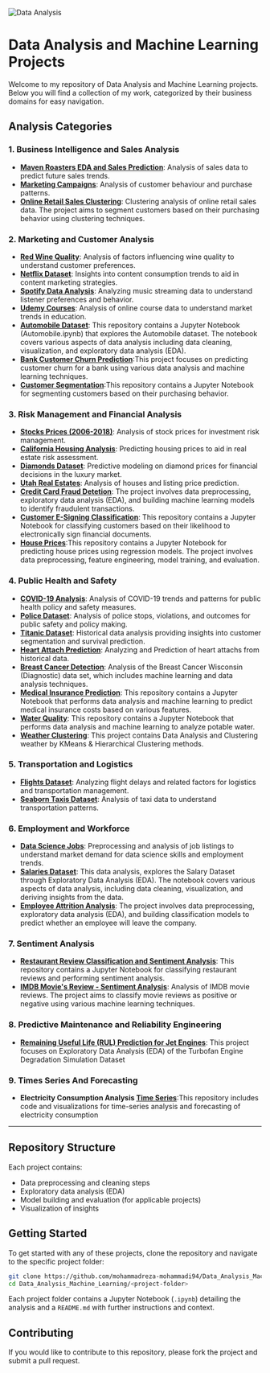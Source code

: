 ![Data Analysis](https://www.simplilearn.com/ice9/free_resources_article_thumb/Business_Analytics_vs_Data_Analytics.jpg)


# Data Analysis and Machine Learning Projects

Welcome to my repository of Data Analysis and Machine Learning projects. Below you will find a collection of my work, categorized by their business domains for easy navigation.

## Analysis Categories

### 1. Business Intelligence and Sales Analysis
- **[Maven Roasters EDA and Sales Prediction](https://github.com/mohammadreza-mohammadi94/Data_Analysis_Machine_Learning/tree/main/Maven%20Roasters%20EDA%20and%20Sales%20Prediction)**: Analysis of sales data to predict future sales trends.
- **[Marketing Campaigns](https://github.com/mohammadreza-mohammadi94/Data_Analysis_Machine_Learning/tree/master/Marketing%20Campaigns)**: Analysis of customer behaviour and purchase patterns.
- **[Online Retail Sales Clustering](https://github.com/mohammadreza-mohammadi94/Data_Analysis_Machine_Learning/tree/master/1.%20Business%20Intelligence%20and%20Sales%20Analysis/Online%20Retail%20Sales%20(Clustering))**: Clustering analysis of online retail sales data. The project aims to segment customers based on their purchasing behavior using clustering techniques.

### 2. Marketing and Customer Analysis
- **[Red Wine Quality](https://github.com/mohammadreza-mohammadi94/Data_Analysis_Machine_Learning/tree/main/Red%20Wine%20Quality)**: Analysis of factors influencing wine quality to understand customer preferences.
- **[Netflix Dataset](https://github.com/mohammadreza-mohammadi94/Data_Analysis_Machine_Learning/tree/main/Netflix%20Dataset)**: Insights into content consumption trends to aid in content marketing strategies.
- **[Spotify Data Analysis](https://github.com/mohammadreza-mohammadi94/Data_Analysis_Machine_Learning/tree/main/Spotify%20Data%20Analysis)**: Analyzing music streaming data to understand listener preferences and behavior.
- **[Udemy Courses](https://github.com/mohammadreza-mohammadi94/Data_Analysis_Machine_Learning/tree/main/Udemy%20Courses)**: Analysis of online course data to understand market trends in education.
- **[Automobile Dataset](https://github.com/jigsaw1313/Data-Analysis/tree/master/Automobile%20Dataset)**: This repository contains a Jupyter Notebook (Automobile.ipynb) that explores the Automobile dataset. The notebook covers various aspects of data analysis including data cleaning, visualization, and exploratory data analysis (EDA).
- **[Bank Customer Churn Prediction](https://github.com/mohammadreza-mohammadi94/Data_Analysis_Machine_Learning/tree/master/2.%20Marketing%20and%20Customer%20Analysis/Customer%20Segmentation)**:This project focuses on predicting customer churn for a bank using various data analysis and machine learning techniques.
- **[Customer Segmentation](https://github.com/mohammadreza-mohammadi94/Data_Analysis_Machine_Learning/tree/master/2.%20Marketing%20and%20Customer%20Analysis/Bank%20Customer%20Churn%20Prediction)**:This repository contains a Jupyter Notebook for segmenting customers based on their purchasing behavior.

### 3. Risk Management and Financial Analysis
- **[Stocks Prices (2006-2018)](https://github.com/mohammadreza-mohammadi94/Data_Analysis_Machine_Learning/tree/main/Stocks%20Prices%20(2006-2018))**: Analysis of stock prices for investment risk management.
- **[California Housing Analysis](https://github.com/mohammadreza-mohammadi94/Data_Analysis_Machine_Learning/tree/main/California%20Housing%20Analysis)**: Predicting housing prices to aid in real estate risk assessment.
- **[Diamonds Dataset](https://github.com/mohammadreza-mohammadi94/Data_Analysis_Machine_Learning/tree/main/Diamonds%20Dataset)**: Predictive modeling on diamond prices for financial decisions in the luxury market.
- **[Utah Real Estates](https://github.com/mohammadreza-mohammadi94/Data_Analysis_Machine_Learning/tree/master/3.%20Risk%20Management%20and%20Financial%20Analysis/Real%20Estate%20Utah)**: Analysis of houses and listing price prediction.
- **[Credit Card Fraud Detetion](https://github.com/mohammadreza-mohammadi94/Data_Analysis_Machine_Learning/tree/master/3.%20Risk%20Management%20and%20Financial%20Analysis/Credit%20Card%20Fraud%20Detection)**:  The project involves data preprocessing, exploratory data analysis (EDA), and building machine learning models to identify fraudulent transactions.
- **[Customer E-Signing Classification](https://github.com/mohammadreza-mohammadi94/Data_Analysis_Machine_Learning/tree/master/3.%20Risk%20Management%20and%20Financial%20Analysis/Customers_E_Signing_Classification)**: This repository contains a Jupyter Notebook for classifying customers based on their likelihood to electronically sign financial documents.
- **[House Prices](https://github.com/mohammadreza-mohammadi94/Data_Analysis_Machine_Learning/tree/master/3.%20Risk%20Management%20and%20Financial%20Analysis/House%20Prices)**:This repository contains a Jupyter Notebook for predicting house prices using regression models. The project involves data preprocessing, feature engineering, model training, and evaluation. 

### 4. Public Health and Safety
- **[COVID-19 Analysis](https://github.com/mohammadreza-mohammadi94/Data_Analysis_Machine_Learning/tree/main/COVID-19%20Analysis)**: Analysis of COVID-19 trends and patterns for public health policy and safety measures.
- **[Police Dataset](https://github.com/mohammadreza-mohammadi94/Data_Analysis_Machine_Learning/tree/main/Police%20Dataset)**: Analysis of police stops, violations, and outcomes for public safety and policy making.
- **[Titanic Dataset](https://github.com/mohammadreza-mohammadi94/Data_Analysis_Machine_Learning/tree/main/Titanic%20Dataset)**: Historical data analysis providing insights into customer segmentation and survival prediction.
- **[Heart Attach Prediction](https://github.com/mohammadreza-mohammadi94/Data_Analysis_Machine_Learning/tree/master/4.%20Public%20Health%20and%20Safety/Heart%20Attack%20Prediction)**: Analyzing and Prediction of heart attachs from historical data.
- **[Breast Cancer Detection](https://github.com/mohammadreza-mohammadi94/Data_Analysis_Machine_Learning/tree/master/4.%20Public%20Health%20and%20Safety/Breast%20Cancer%20Wisconsin%20(Diagnostic)%20Data%20Set)**: Analysis of the Breast Cancer Wisconsin (Diagnostic) data set, which includes machine learning and data analysis techniques.
 - **[Medical Insurance Prediction](https://github.com/mohammadreza-mohammadi94/Data_Analysis_Machine_Learning/tree/master/4.%20Public%20Health%20and%20Safety/Medical%20Insurance%20Prediction)**: This repository contains a Jupyter Notebook that performs data analysis and machine learning to predict medical insurance costs based on various features.
 - **[Water Quality](https://github.com/mohammadreza-mohammadi94/Data_Analysis_Machine_Learning/tree/master/4.%20Public%20Health%20and%20Safety/Water%20Quality)**: This repository contains a Jupyter Notebook that performs data analysis and machine learning to analyze potable water.
- **[Weather Clustering](https://github.com/mohammadreza-mohammadi94/Data_Analysis_Machine_Learning/tree/master/4.%20Public%20Health%20and%20Safety/Weather%20Data%20Clustering)**: This project contains Data Analysis and Clustering weather by KMeans & Hierarchical Clustering methods.

### 5. Transportation and Logistics
- **[Flights Dataset](https://github.com/mohammadreza-mohammadi94/Data_Analysis_Machine_Learning/tree/main/Flights%20Dataset)**: Analyzing flight delays and related factors for logistics and transportation management.
- **[Seaborn Taxis Dataset](https://github.com/mohammadreza-mohammadi94/Data_Analysis_Machine_Learning/tree/main/Seaborn%20Taxis%20Dataset)**: Analysis of taxi data to understand transportation patterns.

### 6. Employment and Workforce
- **[Data Science Jobs](https://github.com/mohammadreza-mohammadi94/Data_Analysis_Machine_Learning/tree/main/Data%20Science%20Jobs)**: Preprocessing and analysis of job listings to understand market demand for data science skills and employment trends.
- **[Salaries Dataset](https://github.com/jigsaw1313/Data-Analysis/tree/master/Salary%20Data)**: This data analysis, explores the Salary Dataset through Exploratory Data Analysis (EDA). The notebook covers various aspects of data analysis, including data cleaning, visualization, and deriving insights from the data.
- **[Employee Attrition Analysis](https://github.com/mohammadreza-mohammadi94/Data_Analysis_Machine_Learning/tree/master/6.%20Employment%20and%20Workforce/Employee%20Attrition)**: The project involves data preprocessing, exploratory data analysis (EDA), and building classification models to predict whether an employee will leave the company.

### 7. Sentiment Analysis
- **[Restaurant Review Classification and Sentiment Analysis](https://github.com/mohammadreza-mohammadi94/Data_Analysis_Machine_Learning/tree/master/7.%20Sentiment%20Analysis/Restaurant%20Review%20Classification)**: This repository contains a Jupyter Notebook for classifying restaurant reviews and performing sentiment analysis.
- **[IMDB Movie's Review - Sentiment Analysis](https://github.com/mohammadreza-mohammadi94/Data_Analysis_Machine_Learning/tree/master/7.%20Sentiment%20Analysis/IMDB%20Movie's%20Review%20-%20Sentiment%20Analysis)**: Analysis of IMDB movie reviews. The project aims to classify movie reviews as positive or negative using various machine learning techniques.

### 8. Predictive Maintenance and Reliability Engineering
- **[Remaining Useful Life (RUL) Prediction for Jet Engines](https://github.com/mohammadreza-mohammadi94/Data-Analysis-And-Machine-Learning-Projects/tree/master/8.%20Predictive%20Maintenance%20and%20Reliability%20Engineering/Remaining%20Useful%20Life%20(RUL)%20Prediction%20for%20Jet%20Engines)**: This project focuses on Exploratory Data Analysis (EDA) of the Turbofan Engine Degradation Simulation Dataset

### 9. Times Series And Forecasting
- **Electricity Consumption Analysis [Time Series](https://github.com/mohammadreza-mohammadi94/Data-Analysis-And-Machine-Learning-Projects/tree/master/9.%20Time%20Series%20And%20Forecasting/Electricity%20Consumption%20Analysis%20%5BTime-Series%5D)**:This repository includes code and visualizations for time-series analysis and forecasting of electricity consumption

----

## Repository Structure
Each project contains:
- Data preprocessing and cleaning steps
- Exploratory data analysis (EDA)
- Model building and evaluation (for applicable projects)
- Visualization of insights

## Getting Started

To get started with any of these projects, clone the repository and navigate to the specific project folder:

```bash
git clone https://github.com/mohammadreza-mohammadi94/Data_Analysis_Machine_Learning.git
cd Data_Analysis_Machine_Learning/<project-folder>
```

Each project folder contains a Jupyter Notebook (`.ipynb`) detailing the analysis and a `README.md` with further instructions and context.

## Contributing

If you would like to contribute to this repository, please fork the project and submit a pull request.
